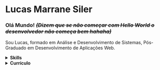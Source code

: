 # Lucas Marrane Siler

### Olá Mundo! ~~_(Dizem que se não começar com **Hello World** o desenvolvedor não começa bem hahaha)_~~

Sou Lucas, formado em Análise e Desenvolvimento de Sistemas, Pós-Graduado em Desenvolvimento de Aplicações Web.

<details>
  <summary> <b> Skills </b></summary>
  <br>

## Linguagens
![JavaScript](https://img.shields.io/badge/-JavaScript-F7B93E?style=flat-square&logo=javascript&logoColor=fff)
![TypeScript](https://img.shields.io/badge/-Typescript-007ACC?style=flat-square&logo=typescript&logoColor=fff)
![PHP](https://img.shields.io/badge/-PHP-777BB4?style=flat-square&logo=php&logoColor=fff)
![C#](https://img.shields.io/badge/-CSharp-262577?style=flat-square&logo=C&logoColor=fff)
![Java](https://img.shields.io/badge/-Java-E34F26?style=flat-square&logo=Java&logoColor=fff)
![Delphi](https://img.shields.io/badge/-Delphi-A50034?style=flat-square)
![Python](https://img.shields.io/badge/-Python-3776AB?style=flat-square&logo=python&logoColor=fff)
## Pre-Processadores CSS
![Sass](https://img.shields.io/badge/-Sass-CC6699?style=flat-square&logo=sass&logoColor=fff)
![Less](https://img.shields.io/badge/-Less-005386?style=flat-square)
## Ferramentas
![VSCode](https://img.shields.io/badge/-VSCode-0085D1?style=flat-square&logo=visual-studio-code&logoColor=fff)
![VisualStudio](https://img.shields.io/badge/-Visual_Studio-0085D1?style=flat-square&logo=visual-studio&logoColor=fff)
![Delphi](https://img.shields.io/badge/-Delphi-A50034?style=flat-square)
![NetBeans](https://img.shields.io/badge/-NetBeans-D9272E?style=flat-square)
![Photoshop](https://img.shields.io/badge/-Photoshop-31A8FF?style=flat-square)
![Illustrator](https://img.shields.io/badge/-Illustrator-FF9A00?style=flat-square)
![Git](https://img.shields.io/badge/-Git-F05032?style=flat-square&logo=git&logoColor=fff)
## Frameworks
![PhoneGap](https://img.shields.io/badge/-Phonegap/Cordova-grey?style=flat-square&logo=react&logoColor=fff)
![Xamarin](https://img.shields.io/badge/-Xamarin-82BC23?style=flat-square&logo=xamarin&logoColor=fff)
![React](https://img.shields.io/badge/-React-45b8d8?style=flat-square&logo=react&logoColor=fff)
![ReactNative](https://img.shields.io/badge/-React_Native-70CBF4?style=flat-square&logo=react&logoColor=fff)
## Banco de Dados
![MySQL](https://img.shields.io/badge/-MySQL-00758F?style=flat-square&logo=mysql&logoColor=fff)
![SQLite](https://img.shields.io/badge/-SQLite-003B57?style=flat-square&logo=mysql&logoColor=fff)
![SQLServer](https://img.shields.io/badge/-SQLServer-CC2927?style=flat-square)
## Outros
![JQuery](https://img.shields.io/badge/-JQuery-0769AD?style=flat-square&logo=jquery&logoColor=fff)
![CSS3](https://img.shields.io/badge/-CSS3-1572B6?style=flat-square&logo=css3&logoColor=fff)
![HTML5](https://img.shields.io/badge/-HTML5-1572B6?style=flat-square&logo=html5&logoColor=fff)
![JSON](https://img.shields.io/badge/-JSON-000000?style=flat-square&logo=json&logoColor=fff)
</details>

<details>
  <summary> <b> Currículo </b></summary>
  <br>

## Formação
- Pós em Desenvolvimento de Aplicações Web **- 2020 - UNIBF.**
- Tecnólogo em Análise e Desenvolvimento de Sistemas **– 2015-2017, Faculdade São Gabriel da Palha.**
- Ensino Medio completo **- 2012-2014, Escola Estadual de Ensino Fundamental e Médio “São Domingos”**
- Tecnico em Informatica **- 2012-2014, Escola Estadual de Ensino Fundamental e Médio “São Domingos”**
## Experiência Profissional
- **4 meses – Ebase – 2019 – 2020 (Novembro de 2019 – Março de 2020)**
  Cargo: Programador C#
  Principais atividades: Manutenção e criação de codigo fontes na Liguagem C#, e Asp.Net MVC,
  manipulação de arquivos HTML, CSS, JS, Banco de Dados SQL SERVER.
- **5 meses – Cooabriel – 2019(Junho - Outubro)**
  Cargo: Programador C#
  Principais atividades: Manutenção e criação de codigo fontes na Liguagem C#, e Asp.Net MVC,
  manipulação de arquivos HTML, CSS, JS, Banco de Dados SQL SERVER.
- **4 meses – Freelancer – 2019 (Janeiro – Maio)**
  Cargo: Freelancer
  Principais atividades: criação de scripts em javascript, e algumas artes.
- **2 meses – RG System – 2017**
  Cargo: Estagiario
  Principais atividades: suporte ao cliente.
- **3 meses – MJ Informatica - 2014**
Cargo: Estagiario
Principais atividades: Vendas, manutenção em computadores
## Qualificações e Atividades Complementares
- **Láurea Acadêmica da turma de 2017/01 de Análise e Desenvolvimento de Sistemas;**
- Certificado de Programador concedido pela Cyber Informatica;
- Certificado de Programação WEB concedido pela Cyber Informatica;
- Certificado de Programação C# com carga horaria de 117 horas pela Escola Virtual da Fundação Bradesco;
- Certificado de Introdução ao Desenvolvimento para Windows 8 pela Microsoft Virtual Academy;
- Certificado de Inglês 1a fase com carga horaria de 80 horas pela Planet Cursos e Eventos;

</details>

